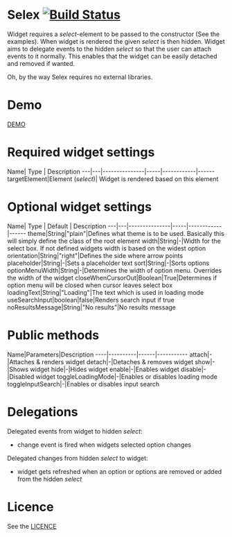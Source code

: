 Selex [![Build Status](https://travis-ci.org/janikoskela/Selex.svg?branch=master)](https://travis-ci.org/janikoskela/Selex)
===============
Widget requires a <i>select</i>-element to be passed to the constructor (See the examples). When widget is rendered the given <i>select</i> is then hidden. Widget aims to delegate events to the hidden <i>select</i> so that the user can attach events to it normally. This enables that the widget can be easily detached and removed if wanted.

Oh, by the way Selex requires no external libraries.

Demo
==============
<a href="http://janikoskela.github.io/Selex">DEMO</a>

Required widget settings
===============
Name| Type | Description
---|---|---------------|-----|------------|------
targetElement|Element (<i>select</i>)| Widget is rendered based on this element

Optional widget settings
===============
Name| Type | Default | Description
---|---|---------------|-----|------------|------
theme|String|"plain"|Defines what theme is to be used. Basically this will simply define the class of the root element
width|String|-|Width for the select box. If not defined widgets width is based on the widest option
orientation|String|"right"|Defines the side where arrow points
placeholder|String|-|Sets a placeholder text
sort|String|-|Sorts options
optionMenuWidth|String|-|Determines the width of option menu. Overrides the width of the widget
closeWhenCursorOut|Boolean|True|Determines if option menu will be closed when cursor leaves select box
loadingText|String|"Loading"|The text which is used in loading mode
useSearchInput|boolean|false|Renders search input if true
noResultsMessage|String|"No results"|No results message

Public methods
===============
Name|Parameters|Description
----|----------|------|-----------
attach|-|Attaches & renders widget
detach|-|Detaches & removes widget
show|-|Shows widget
hide|-|Hides widget
enable|-|Enables widget
disable|-|Disabled widget
toggleLoadingMode|-|Enables or disables loading mode
toggleInputSearch|-|Enables or disables input search

Delegations
===============
Delegated events from widget to hidden <i>select</i>:
 - change event is fired when widgets selected option changes

Delegated changes from hidden <i>select</i> to widget:
 - widget gets refreshed when an option or options are removed or added from the hidden <i>select</i>

Licence
=============
See the <a href="https://github.com/janikoskela/SimpleSelectBox/blob/master/LICENSE">LICENCE</a>

